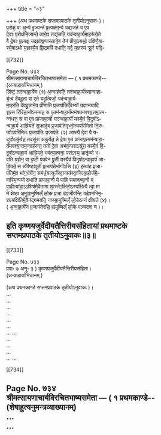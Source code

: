 +++
title = "०३"

+++
(अथ प्रथमाष्टके सप्तमप्रपाठके तृतीयोऽनुवाकः )।  
प॒रोक्षं॒ वा अ॒न्ये इ॒ज्यन्ते॑ प्र॒त्यक्ष॑म॒न्ये यद्यज॑ते य ए॒व  
दे॒वाः प॒रोक्ष॑मि॒ज्यन्ते॒ ताने॒व तद्य॑जति॒ यद॑न्वाहा॒र्य॑मा॒हर॑त्ये॒ते  
वै दे॒वाः प्र॒त्यक्षं॒ यद्ब्रा॑ह्म॒णास्ताने॒व तेन॑ प्रीणा॒त्यथो॒ दक्षि॑णै॒वा-  
स्यै॒षाऽथो॑ य॒ज्ञस्यै॒व छि॒द्रमपि॑ दधाति॒ यद्वै य॒ज्ञस्य॑ क्रू॒रं यद्वि-

[[732]]

Page No. ७३२  
श्रीमत्सायणाचार्यविरचितभाष्यसमेता — ( १ प्रथमकाण्डे--  
(अन्वाहार्याभिधानम् )  
लि॑ष्टं॒ तद॑न्वाहा॒र्ये॑ण (१) अ॒न्वाह॑रति॒ तद॑न्वाहा॒र्य॑स्यान्वाहा-  
र्य॒त्वं दे॑वदू॒ता वा ए॒ते यदृ॒त्विजो॒ यद॑न्वाहा॒र्य-  
मा॒हर॑ति दे॑वदू॒ताने॒व प्री॑णाति प्र॒जाप॑तिर्दे॒वेभ्यो॑ य॒ज्ञान्व्यादि॑  
श॒त्स रि॑रिचा॒नो॑ऽमन्यत॒ स ए॒तम॑न्वाहा॒र्य॑मभ॑क्तमपश्य॒त्तमा॒त्म-  
न्‍न॑धत्त॒ स वा ए॒ष प्रा॑जाप॒त्यो यद॑न्वाहा॒र्यो॑ यस्यै॒वं वि॒दुषो॑ऽ-  
न्वाहा॒र्य॑ आह्रि॒यते॑ सा॒क्षादे॒व प्र॒जाप॑तिमृध्नो॒त्यप॑रिमितो नि॒रु-  
प्योऽप॑रिमितः प्र॒जाप॑तिः प्र॒जाप॑तेः (२) आप्त्यै॑ दे॒वा वै य-  
द्य॒ज्ञेऽकु॑र्वत॒ तदसु॑रा अकुर्वत॒ ते दे॒वा ए॒तं प्रा॑जाप॒त्यम॑न्वाहा॒-  
र्य॑मपश्य॒न्तम॒न्वाह॑रन्त॒ ततो॑ दे॒वा अभ॑व॒न्पराऽसु॑रा॒ यस्यै॒वं वि॒-  
दुषो॑ऽन्वाहा॒र्य॑ आह्रि॒यते॒ भव॑त्या॒त्मना॒ परा॑ऽस्य॒ भ्रातृ॑व्यो भ-  
वति य॒ज्ञेन॒ वा इ॒ष्टी प॒क्वेन॑ पू॒र्ती यस्यै॒वं विदुषो॑ऽन्वाहा॒र्य॑ आ-  
ह्रि॒यते॒ स त्वे॑वेष्टा॑पूर्ती प्र॒जाप॑तेर्भागो॑ऽसि (३) इत्या॑ह प्र॒जा-  
प॑तिमे॒व भा॑ग॒धेये॑न॒ सम॑र्ध॒यत्यूर्ज॑स्वा॒न्पय॑स्वा॒नित्या॒होर्ज॑मे॒-  
वास्मि॒न्पयो॑ दधाति प्राणापा॒नौ मे॑ पाहि समानव्या॒नौ म्॑  
पा॒हीत्या॑हा॒ऽऽशिष॑मे॒वैतामा शा॒स्तेऽक्षि॑तो॒ऽस्यक्षि॑त्यै त्वा॒ मा  
मे॑ क्षेष्ठा अ॒मुत्रा॒मुष्मिल्ँ॑ लो॒क प्र॒जा उ॑प॒जीव॑न्ति॒ यदे॒वम॑भिमृ-  
शत्यक्षि॑तिमे॒वैन॑द्गमयति॒ नास्या॒मुष्मिल्ँ॑ लो॒केऽन्‍नं॑ क्षीयते (४)।  
( अ॒न्वा॒हा॒र्ये॑ण प्र॒जाप॑तेरसि॒ ह्य॑मुष्मिल्ँ॑ लो॒के पञ्च॑दश च )।

इति कृष्णयजुर्वेदीयतैत्तिरीयसंहितायां प्रथमाष्टके  
सप्तमप्रपाठके तृतीयोऽनुवाकः॥३॥
----

[[733]]

Page No. ७३३  
प्रपा॰ ७ अनु॰ ३ ) कृष्णयजुर्वेदीयतैत्तिरीयसंहिता।  
(अन्वाहार्याभिधानम् )

(अथ प्रथमकाण्डे सप्तमप्रपाठके तृतीयोऽनुवाकः )।  
...  
...   
...  
...  
...  
...  
... 
...  
...  
...  
...  
...
...

[[734]]

Page No. ७३४  
श्रीमत्सायणाचार्यविरचितभाष्यसमेता — ( १ प्रथमकाण्डे--  
(शेषाहुत्यनुमन्त्रव्याख्यानम्)  
...  
...  
-----  
